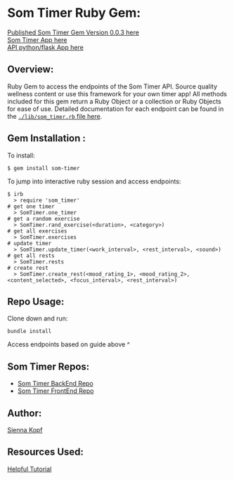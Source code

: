 # Som Timer Ruby Gem:
[Published Som Timer Gem Version 0.0.3 here](https://rubygems.org/gems/som-timer) </br>
[Som Timer App here](https://som-timer.herokuapp.com/) </br>
[API python/flask App here](https://som-timer-be.herokuapp.com/) </br>

## Overview:
Ruby Gem to access the endpoints of the Som Timer API. Source quality wellness content or use this framework for your own timer app! All methods included for this gem return a Ruby Object or a collection or Ruby Objects for ease of use. Detailed documentation for each endpoint can be found in the [`./lib/som_timer.rb` file here](https://github.com/SOM-Timer/som_timer_gem/blob/master/lib/som_timer.rb). </br>

## Gem Installation :
To install:
```
$ gem install som-timer
```

To jump into interactive ruby session and access endpoints:
```
$ irb
  > require 'som_timer'
# get one timer
  > SomTimer.one_timer
# get a random exercise
  > SomTimer.rand_exercise(<duration>, <category>)
# get all exercises
  > SomTimer.exercises
# update timer
  > SomTimer.update_timer(<work_interval>, <rest_interval>, <sound>)
# get all rests
  > SomTimer.rests
# create rest
  > SomTimer.create_rest(<mood_rating_1>, <mood_rating_2>, <content_selected>, <focus_interval>, <rest_interval>)
```

## Repo Usage:
Clone down and run:
```
bundle install
```

Access endpoints based on guide above ^ </br>

## Som Timer Repos:
- [Som Timer BackEnd Repo](https://github.com/SOM-Timer/som_timer_be) </br>
- [Som Timer FrontEnd Repo](https://github.com/SOM-Timer/som_timer_fe) </br>

## Author:
[Sienna Kopf](https://github.com/sienna-kopf)

## Resources Used:
[Helpful Tutorial](https://guides.rubygems.org/make-your-own-gem/)
